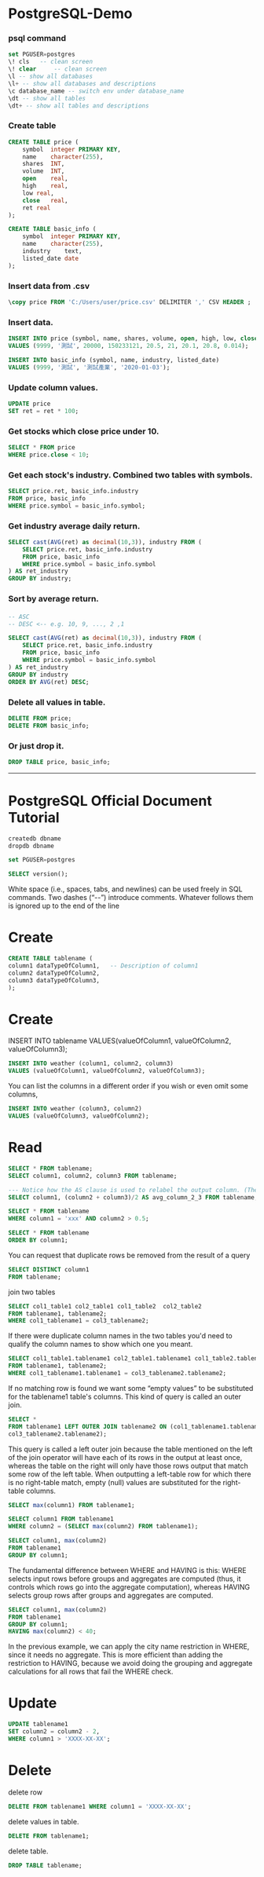 # PostgreSQL-Demo

### psql command
```SQL
set PGUSER=postgres
\! cls   -- clean screen
\! clear     -- clean screen
\l -- show all databases
\l+ -- show all databases and descriptions
\c database_name -- switch env under database_name
\dt -- show all tables
\dt+ -- show all tables and descriptions
```

### Create table

```SQL
CREATE TABLE price (
	symbol 	integer PRIMARY KEY,
	name	character(255),
	shares	INT,
	volume	INT,
	open	real,
	high	real,
	low	real,
	close	real,
	ret	real
);

CREATE TABLE basic_info (
	symbol 	integer PRIMARY KEY,
	name	character(255),
	industry    text,
	listed_date date
);
```

### Insert data from .csv
```SQL
\copy price FROM 'C:/Users/user/price.csv' DELIMITER ',' CSV HEADER ;
```


### Insert data.
```SQL
INSERT INTO price (symbol, name, shares, volume, open, high, low, close, ret)
VALUES (9999, '測試', 20000, 150233121, 20.5, 21, 20.1, 20.8, 0.014);

INSERT INTO basic_info (symbol, name, industry, listed_date)
VALUES (9999, '測試', '測試產業', '2020-01-03');
```

### Update column values.
```SQL
UPDATE price
SET ret = ret * 100;
```


### Get stocks which close price under 10. 
```SQL
SELECT * FROM price
WHERE price.close < 10;
```

### Get each stock's industry. Combined two tables with symbols.
```SQL
SELECT price.ret, basic_info.industry
FROM price, basic_info
WHERE price.symbol = basic_info.symbol;
```

### Get industry average daily return.
```SQL
SELECT cast(AVG(ret) as decimal(10,3)), industry FROM (
	SELECT price.ret, basic_info.industry
	FROM price, basic_info
	WHERE price.symbol = basic_info.symbol
) AS ret_industry
GROUP BY industry;
```

### Sort by average return.
#### 
```SQL
-- ASC
-- DESC <-- e.g. 10, 9, ..., 2 ,1

SELECT cast(AVG(ret) as decimal(10,3)), industry FROM (
	SELECT price.ret, basic_info.industry
	FROM price, basic_info
	WHERE price.symbol = basic_info.symbol
) AS ret_industry
GROUP BY industry
ORDER BY AVG(ret) DESC;
```

### Delete all values in table.
```SQL
DELETE FROM price;
DELETE FROM basic_info;
```

### Or just drop it.

```SQL
DROP TABLE price, basic_info;
```

---

# PostgreSQL Official Document Tutorial

```SQL
createdb dbname
dropdb dbname

set PGUSER=postgres

SELECT version();
```

White space (i.e., spaces, tabs, and newlines) can be used freely in SQL commands.
Two dashes (“--”) introduce comments. Whatever follows them is ignored up to the end of the line


# Create
```SQL
CREATE TABLE tablename (
column1 dataTypeOfColumn1,   -- Description of column1
column2 dataTypeOfColumn2,
column3 dataTypeOfColumn3,
);
```



# Create
INSERT INTO tablename VALUES(valueOfColumn1, valueOfColumn2, valueOfColumn3);
```SQL
INSERT INTO weather (column1, column2, column3)
VALUES (valueOfColumn1, valueOfColumn2, valueOfColumn3);
```

You can list the columns in a different order if you wish or even omit some columns,
```SQL
INSERT INTO weather (column3, column2)
VALUES (valueOfColumn3, valueOfColumn2);
```

# Read
```SQL
SELECT * FROM tablename;
SELECT column1, column2, column3 FROM tablename;
```

```SQL
--- Notice how the AS clause is used to relabel the output column. (The AS clause is optional.)
SELECT column1, (column2 + column3)/2 AS avg_column_2_3 FROM tablename;
```

```SQL
SELECT * FROM tablename
WHERE column1 = 'xxx' AND column2 > 0.5;
```

```SQL
SELECT * FROM tablename
ORDER BY column1;
```

You can request that duplicate rows be removed from the result of a query
```SQL
SELECT DISTINCT column1
FROM tablename;
```

join two tables
```SQL
SELECT col1_table1 col2_table1 col1_table2  col2_table2
FROM tablename1, tablename2;
WHERE col1_tablename1 = col3_tablename2;
```

If there were duplicate column names in the two tables you'd need to qualify the column names to show which one you meant.
```SQL
SELECT col1_table1.tablename1 col2_table1.tablename1 col1_table2.tablename2  col2_table2.tablename2
FROM tablename1, tablename2;
WHERE col1_tablename1.tablename1 = col3_tablename2.tablename2;
```

If no matching row is found we want some “empty values” to be substituted for the tablename1 table's columns. This kind of query is called an outer join.

```SQL
SELECT *
FROM tablename1 LEFT OUTER JOIN tablename2 ON (col1_tablename1.tablename1 =
col3_tablename2.tablename2);
```

This query is called a left outer join because the table mentioned on the left of the join operator will have
each of its rows in the output at least once, whereas the table on the right will only have those rows output
that match some row of the left table. When outputting a left-table row for which there is no right-table
match, empty (null) values are substituted for the right-table columns.


```SQL
SELECT max(column1) FROM tablename1;

SELECT column1 FROM tablename1
WHERE column2 = (SELECT max(column2) FROM tablename1);
```

```SQL
SELECT column1, max(column2)
FROM tablename1
GROUP BY column1;
```

The fundamental difference between WHERE and HAVING is this: WHERE selects input rows before groups
and aggregates are computed (thus, it controls which rows go into the aggregate computation), whereas
HAVING selects group rows after groups and aggregates are computed.

```SQL
SELECT column1, max(column2)
FROM tablename1
GROUP BY column1;
HAVING max(column2) < 40;
```

In the previous example, we can apply the city name restriction in WHERE, since it needs no aggregate.
This is more efficient than adding the restriction to HAVING, because we avoid doing the grouping and
aggregate calculations for all rows that fail the WHERE check.


# Update
```SQL
UPDATE tablename1
SET column2 = column2 - 2,
WHERE column1 > 'XXXX-XX-XX';
```

# Delete

delete row
```SQL
DELETE FROM tablename1 WHERE column1 = 'XXXX-XX-XX';
```

delete values in table.
```SQL
DELETE FROM tablename1;
```

delete table.
```SQL
DROP TABLE tablename;
```

